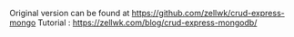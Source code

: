 Original version can be found at https://github.com/zellwk/crud-express-mongo
Tutorial : https://zellwk.com/blog/crud-express-mongodb/
